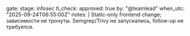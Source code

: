 gate:
  stage: infosec
  tl_check:
    approved: true
    by: "@teamlead"
    when_utc: "2025-09-24T06:55:00Z"
  notes: |
    Static-only frontend change; зависимости не тронуты. Semgrep/Trivy не запускались, follow-up не требуется.
